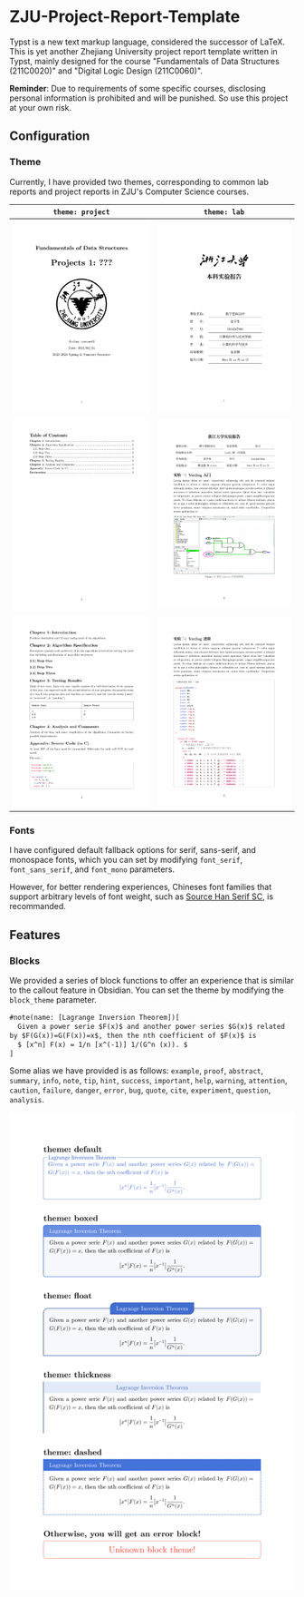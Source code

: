 # ZJU-Project-Report-Template

Typst is a new text markup language, considered the successor of LaTeX. This is yet another Zhejiang University project report template written in Typst, mainly designed for the course "Fundamentals of Data Structures (211C0020)" and "Digital Logic Design (211C0060)".

**Reminder**: Due to requirements of some specific courses, disclosing personal information is prohibited and will be punished. So use this project at your own risk.

## Configuration

### Theme

Currently, I have provided two themes, corresponding to common lab reports and project reports in ZJU's Computer Science courses.

|          `theme: project`           |            `theme: lab`            |
| :---------------------------------: | :--------------------------------: |
| ![](./screenshots/fds_report_1.png) | ![](./screenshots/dd_report_1.png) |
| ![](./screenshots/fds_report_2.png) | ![](./screenshots/dd_report_2.png) |
| ![](./screenshots/fds_report_3.png) | ![](./screenshots/dd_report_3.png) |

### Fonts

I have configured default fallback options for serif, sans-serif, and monospace fonts, which you can set by modifying `font_serif`, `font_sans_serif`, and `font_mono` parameters.

However, for better rendering experiences, Chineses font families that support arbitrary levels of font weight, such as [Source Han Serif SC](https://github.com/adobe-fonts/source-han-serif/releases/tag/2.002R), is recommanded.

## Features

### Blocks

We provided a series of block functions to offer an experience that is similar to the callout feature in Obsidian. You can set the theme by modifying the `block_theme` parameter.

```typst
#note(name: [Lagrange Inversion Theorem])[
  Given a power serie $F(x)$ and another power series $G(x)$ related by $F(G(x))=G(F(x))=x$, then the nth coefficient of $F(x)$ is
  $ [x^n] F(x) = 1/n [x^(-1)] 1/(G^n (x)). $
]
```

Some alias we have provided is as follows: `example`, `proof`, `abstract`, `summary`, `info`, `note`, `tip`, `hint`, `success`, `important`, `help`, `warning`, `attention`, `caution`, `failure`, `danger`, `error`, `bug`, `quote`, `cite`, `experiment`, `question`, `analysis`.

![](./screenshots/themed_blocks.png)